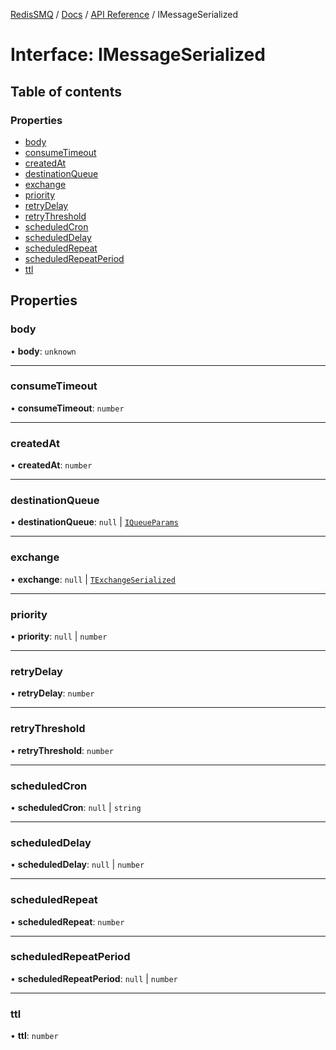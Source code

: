 [RedisSMQ](../../../README.md) / [Docs](../../README.md) / [API Reference](../README.md) / IMessageSerialized

# Interface: IMessageSerialized

## Table of contents

### Properties

- [body](IMessageSerialized.md#body)
- [consumeTimeout](IMessageSerialized.md#consumetimeout)
- [createdAt](IMessageSerialized.md#createdat)
- [destinationQueue](IMessageSerialized.md#destinationqueue)
- [exchange](IMessageSerialized.md#exchange)
- [priority](IMessageSerialized.md#priority)
- [retryDelay](IMessageSerialized.md#retrydelay)
- [retryThreshold](IMessageSerialized.md#retrythreshold)
- [scheduledCron](IMessageSerialized.md#scheduledcron)
- [scheduledDelay](IMessageSerialized.md#scheduleddelay)
- [scheduledRepeat](IMessageSerialized.md#scheduledrepeat)
- [scheduledRepeatPeriod](IMessageSerialized.md#scheduledrepeatperiod)
- [ttl](IMessageSerialized.md#ttl)

## Properties

### body

• **body**: `unknown`

___

### consumeTimeout

• **consumeTimeout**: `number`

___

### createdAt

• **createdAt**: `number`

___

### destinationQueue

• **destinationQueue**: ``null`` \| [`IQueueParams`](IQueueParams.md)

___

### exchange

• **exchange**: ``null`` \| [`TExchangeSerialized`](../README.md#texchangeserialized)

___

### priority

• **priority**: ``null`` \| `number`

___

### retryDelay

• **retryDelay**: `number`

___

### retryThreshold

• **retryThreshold**: `number`

___

### scheduledCron

• **scheduledCron**: ``null`` \| `string`

___

### scheduledDelay

• **scheduledDelay**: ``null`` \| `number`

___

### scheduledRepeat

• **scheduledRepeat**: `number`

___

### scheduledRepeatPeriod

• **scheduledRepeatPeriod**: ``null`` \| `number`

___

### ttl

• **ttl**: `number`
